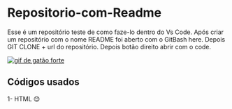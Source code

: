 # Repositorio-com-Readme
Esse é um repositório teste de como faze-lo dentro do Vs Code.
Após criar um repositório com o nome README foi aberto com o GitBash here.
Depois GIT CLONE + url do repositório.
Depois botão direito abrir com o code.

[<img src="./Animação.gif" alt="gif de gatão forte">](https://giphy.com)

## Códigos usados
1- HTML 😊